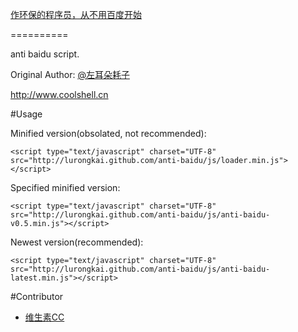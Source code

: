 [作环保的程序员，从不用百度开始](http://coolshell.cn/articles/9308.html)

==========

anti baidu script.

Original Author: [@左耳朵耗子](http://weibo.com/haoel)

http://www.coolshell.cn

#Usage

Minified version(obsolated, not recommended):

	<script type="text/javascript" charset="UTF-8" src="http://lurongkai.github.com/anti-baidu/js/loader.min.js"></script>

Specified minified version:

	<script type="text/javascript" charset="UTF-8" src="http://lurongkai.github.com/anti-baidu/js/anti-baidu-v0.5.min.js"></script>

Newest version(recommended):

	<script type="text/javascript" charset="UTF-8" src="http://lurongkai.github.com/anti-baidu/js/anti-baidu-latest.min.js"></script>

#Contributor

* [维生素CC](http://weibo.com/fanweixiao)
